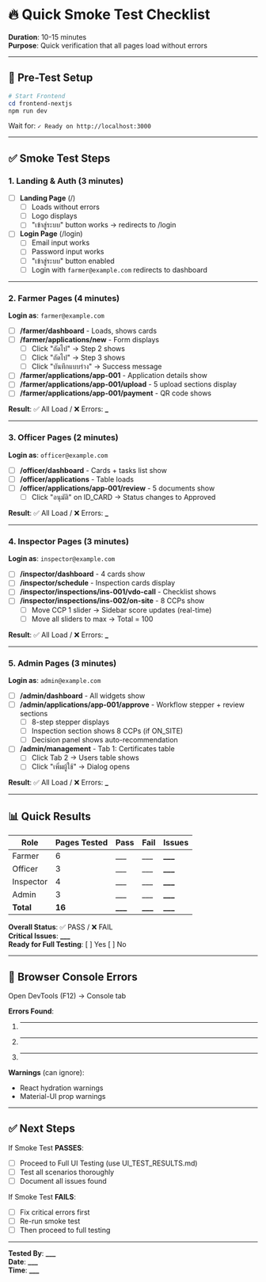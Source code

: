 # 🔥 Quick Smoke Test Checklist

**Duration**: 10-15 minutes  
**Purpose**: Quick verification that all pages load without errors

---

## 🚀 Pre-Test Setup

```powershell
# Start Frontend
cd frontend-nextjs
npm run dev
```

Wait for: `✓ Ready on http://localhost:3000`

---

## ✅ Smoke Test Steps

### 1. Landing & Auth (3 minutes)

- [ ] **Landing Page** (/)
  - [ ] Loads without errors
  - [ ] Logo displays
  - [ ] "เข้าสู่ระบบ" button works → redirects to /login
- [ ] **Login Page** (/login)
  - [ ] Email input works
  - [ ] Password input works
  - [ ] "เข้าสู่ระบบ" button enabled
  - [ ] Login with `farmer@example.com` redirects to dashboard

---

### 2. Farmer Pages (4 minutes)

**Login as**: `farmer@example.com`

- [ ] **/farmer/dashboard** - Loads, shows cards
- [ ] **/farmer/applications/new** - Form displays
  - [ ] Click "ถัดไป" → Step 2 shows
  - [ ] Click "ถัดไป" → Step 3 shows
  - [ ] Click "บันทึกแบบร่าง" → Success message
- [ ] **/farmer/applications/app-001** - Application details show
- [ ] **/farmer/applications/app-001/upload** - 5 upload sections display
- [ ] **/farmer/applications/app-001/payment** - QR code shows

**Result**: ✅ All Load / ❌ Errors: ******\_******

---

### 3. Officer Pages (2 minutes)

**Login as**: `officer@example.com`

- [ ] **/officer/dashboard** - Cards + tasks list show
- [ ] **/officer/applications** - Table loads
- [ ] **/officer/applications/app-001/review** - 5 documents show
  - [ ] Click "อนุมัติ" on ID_CARD → Status changes to Approved

**Result**: ✅ All Load / ❌ Errors: ******\_******

---

### 4. Inspector Pages (3 minutes)

**Login as**: `inspector@example.com`

- [ ] **/inspector/dashboard** - 4 cards show
- [ ] **/inspector/schedule** - Inspection cards display
- [ ] **/inspector/inspections/ins-001/vdo-call** - Checklist shows
- [ ] **/inspector/inspections/ins-002/on-site** - 8 CCPs show
  - [ ] Move CCP 1 slider → Sidebar score updates (real-time)
  - [ ] Move all sliders to max → Total = 100

**Result**: ✅ All Load / ❌ Errors: ******\_******

---

### 5. Admin Pages (3 minutes)

**Login as**: `admin@example.com`

- [ ] **/admin/dashboard** - All widgets show
- [ ] **/admin/applications/app-001/approve** - Workflow stepper + review sections
  - [ ] 8-step stepper displays
  - [ ] Inspection section shows 8 CCPs (if ON_SITE)
  - [ ] Decision panel shows auto-recommendation
- [ ] **/admin/management** - Tab 1: Certificates table
  - [ ] Click Tab 2 → Users table shows
  - [ ] Click "เพิ่มผู้ใช้" → Dialog opens

**Result**: ✅ All Load / ❌ Errors: ******\_******

---

## 📊 Quick Results

| Role      | Pages Tested | Pass       | Fail       | Issues         |
| --------- | ------------ | ---------- | ---------- | -------------- |
| Farmer    | 6            | \_\_\_     | \_\_\_     | **\_\_\_**     |
| Officer   | 3            | \_\_\_     | \_\_\_     | **\_\_\_**     |
| Inspector | 4            | \_\_\_     | \_\_\_     | **\_\_\_**     |
| Admin     | 3            | \_\_\_     | \_\_\_     | **\_\_\_**     |
| **Total** | **16**       | **\_\_\_** | **\_\_\_** | ****\_\_\_**** |

**Overall Status**: ✅ PASS / ❌ FAIL  
**Critical Issues**: **********\_\_\_**********  
**Ready for Full Testing**: [ ] Yes [ ] No

---

## 🐛 Browser Console Errors

Open DevTools (F12) → Console tab

**Errors Found**:

1. ***
2. ***
3. ***

**Warnings** (can ignore):

- React hydration warnings
- Material-UI prop warnings

---

## ✅ Next Steps

If Smoke Test **PASSES**:

- [ ] Proceed to Full UI Testing (use UI_TEST_RESULTS.md)
- [ ] Test all scenarios thoroughly
- [ ] Document all issues found

If Smoke Test **FAILS**:

- [ ] Fix critical errors first
- [ ] Re-run smoke test
- [ ] Then proceed to full testing

---

**Tested By**: ******\_\_\_******  
**Date**: ******\_\_\_******  
**Time**: ******\_\_\_******
